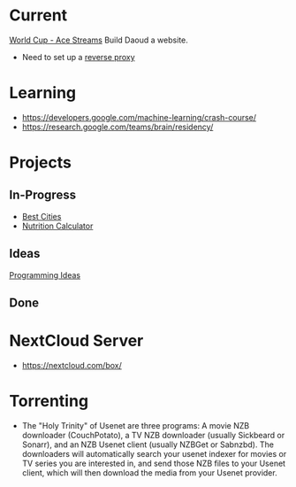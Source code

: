 <!-- TITLE: Tech -->
<!-- SUBTITLE: A quick summary of Tech -->
# Current
[World Cup - Ace Streams](/home/tech/manuals/ace)
Build Daoud a website.
* Need to set up a [reverse proxy](https://github.com/nodejitsu/node-http-proxy)
# Learning
* https://developers.google.com/machine-learning/crash-course/
* https://research.google.com/teams/brain/residency/
# Projects
## In-Progress
* [Best Cities](/home/tech/projects/current/best-cities)
* [Nutrition Calculator](/home/tech/projects/current/nutrition-calculator)
## Ideas
[Programming Ideas](/home/tech/ideas)
## Done

# NextCloud Server
* https://nextcloud.com/box/

# Torrenting
* The "Holy Trinity" of Usenet are three programs: A movie NZB downloader (CouchPotato), a TV NZB downloader (usually Sickbeard or Sonarr), and an NZB Usenet client (usually NZBGet or Sabnzbd). The downloaders will automatically search your usenet indexer for movies or TV series you are interested in, and send those NZB files to your Usenet client, which will then download the media from your Usenet provider.